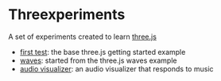 # Threexperiments

A set of experiments created to learn [three.js](http://threejs.org)

- [first test](/01-first-test/): the base three.js getting started example
- [waves](/02-waves/): started from the three.js waves example
- [audio visualizer](/03-audio-visualizer/): an audio visualizer that responds to music
